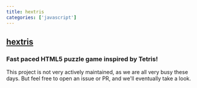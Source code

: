 ```yaml
---
title: hextris
categories: ['javascript']
---
```

## [hextris](https://github.com/Hextris/hextris)

### Fast paced HTML5 puzzle game inspired by Tetris!

This project is not very actively maintained, as we are all very busy these days. But feel free to open an issue or PR, and we'll eventually take a look.
